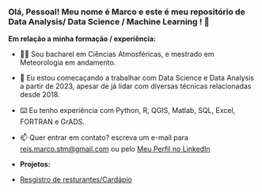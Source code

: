 <!-- ![Banner Principal](https://github.com/mrco-at/mrco-at/blob/main/Banner.png) --> 

### Olá, Pessoal! Meu nome é Marco e este é meu repositório de Data Analysis/ Data Science / Machine Learning ! 👋

<b>Em relação a minha formação / experiência:</b>
- 🙋‍♂️ Sou bacharel em Ciências Atmosféricas, e mestrado em Meteorologia em andamento.
- 🎲 Eu estou comecaçando a trabalhar com Data Science e Data Analysis a partir de 2023, apesar de já lidar com diversas técnicas relacionadas desde 2018. 
- ⌨️ Eu tenho experiência com Python, R, QGIS, Matlab, SQL, Excel, FORTRAN e GrADS.
- 📫 Quer entrar em contato? escreva um e-mail para reis.marco.stm@gmail.com ou pelo [Meu Perfil no LinkedIn](https://www.linkedin.com/in/marco-ant%C3%B4nio-godinho-dos-reis-612128200/)

- <b>Projetos:</b>
- [Resgistro de resturantes/Cardápio](https://github.com/mrco-at/cadastro_restaurante.git)
